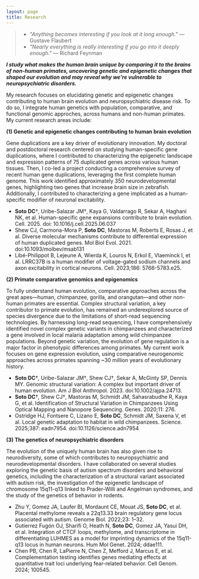```yaml
---
layout: page
title: Research
---
```


> * _"Anything becomes interesting if you look at it long enough."_ ― Gustave Flaubert
> * _"Nearly everything is really interesting if you go into it deeply enough."_ ― Richard Feynman

_**I study what makes the human brain unique by comparing it to the brains of non-human primates, uncovering genetic and epigenetic changes that shaped our evolution and may reveal why we're vulnerable to neuropsychiatric disorders.**_

My research focuses on elucidating genetic and epigenetic changes contributing to human brain evolution and neuropsychiatric disease risk. To do so, I integrate human genetics with population, comparative, and functional genomic approches, across humans and non-human primates. My current research areas include:

**(1) Genetic and epigenetic changes contributing to human brain evolution**

Gene duplications are a key driver of evolutionary innovation. My doctoral and postdoctoral research centered on studying human-specific gene duplications, where I contributed to characterizing the epigenetic landscape and expression patterns of 75 duplicated genes across various human tissues. Then, I co-led a project conducting a comprehensive survey of recent human gene duplications, leveraging the first complete human genome. This work identified approximately 350 neurodevelopmental genes, highlighting two genes that increase brain size in zebrafish. Additionally, I contributed to characterizing a gene implicated as a human-specific modifier of neuronal excitability.

* **Soto DC**†, Uribe-Salazar JM†, Kaya G, Valdarrago R, Sekar A, Haghani NK, et al. Human-specific gene expansions contribute to brain evolution. Cell. 2025. doi: 10.1016/j.cell.2025.06.037
* Shew CJ, Carmona-Mora P, **Soto DC**, Mastoras M, Roberts E, Rosas J, et al. Diverse molecular mechanisms contribute to differential expression of human duplicated genes. Mol Biol Evol. 2021. doi:10.1093/molbev/msab131
* Libé-Philippot B, Lejeune A, Wierda K, Louros N, Erkol E, Vlaeminck I, et al. LRRC37B is a human modifier of voltage-gated sodium channels and axon excitability in cortical neurons. Cell. 2023;186: 5766-5783.e25.

**(2) Primate comparative genomics and epigenomics**

To fully understand human evolution, comparative approaches across the great apes—human, chimpanzee, gorilla, and orangutan—and other non-human primates are essential. Complex structural variation, a key contributor to primate evolution, has remained an underexplored source of species divergence due to the limitations of short-read sequencing technologies. By harnessing long-read sequencing, I have comprehensively identified novel complex genetic variants in chimpanzees and characterized a gene involved in local malaria adaptation among wild chimpanzee populations. Beyond genetic variation, the evolution of gene regulation is a major factor in phenotypic differences among primates. My current work focuses on gene expression evolution, using comparative neurogenomic approaches across primates spanning ~30 million years of evolutionary history.

* **Soto DC**†, Uribe-Salazar JM†, Shew CJ†, Sekar A, McGinty SP, Dennis MY. Genomic structural variation: A complex but important driver of human evolution. Am J Biol Anthropol. 2023. doi:10.1002/ajpa.24713.
* **Soto DC**†, Shew CJ†, Mastoras M, Schmidt JM, Sahasrabudhe R, Kaya G, et al. Identification of Structural Variation in Chimpanzees Using Optical Mapping and Nanopore Sequencing. Genes. 2020;11: 276.
* Ostridge HJ, Fontsere C, Lizano E, **Soto DC**, Schmidt JM, Saxena V, et al. Local genetic adaptation to habitat in wild chimpanzees. Science. 2025;387: eadn7954. doi:10.1126/science.adn7954

**(3) The genetics of neuropsychiatric disorders**

The evolution of the uniquely human brain has also given rise to neurodiversity, some of which contributes to neuropsychiatric and neurodevelopmental disorders. I have collaborated on several studies exploring the genetic basis of autism spectrum disorders and behavioral genetics, including the characterization of a structural variant associated with autism risk, the investigation of the epigenetic landscape of chromosome 15q11-q13 linked to Prader-Willi and Angelman syndromes, and the study of the genetics of behavior in rodents.

* Zhu Y, Gomez JA, Laufer BI, Mordaunt CE, Mouat JS, **Soto DC**, et al. Placental methylome reveals a 22q13.33 brain regulatory gene locus associated with autism. Genome Biol. 2022;23: 1–32. 
* Gutierrez Fugón OJ, Sharifi O, Heath N, **Soto DC**, Gomez JA, Yasui DH, et al. Integration of CTCF loops, methylome, and transcriptome in differentiating LUHMES as a model for imprinting dynamics of the 15q11-q13 locus in human neurons. Hum Mol Genet. 2024; ddae111.
* Chen PB, Chen R, LaPierre N, Chen Z, Mefford J, Marcus E, et al. Complementation testing identifies genes mediating effects at quantitative trait loci underlying fear-related behavior. Cell Genom. 2024; 100545.        
